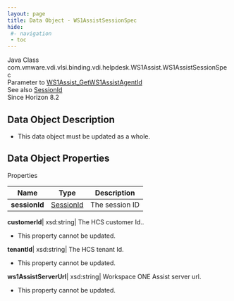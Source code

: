 ```yaml
---
layout: page
title: Data Object - WS1AssistSessionSpec
hide:
 #- navigation
 - toc
---
```






Java Class
    com.vmware.vdi.vlsi.binding.vdi.helpdesk.WS1Assist.WS1AssistSessionSpec  
Parameter to
     [WS1Assist_GetWS1AssistAgentId](vdi.helpdesk.WS1Assist.md#getWS1AssistAgentId)  
See also
     [SessionId](vdi.entity.SessionId.md)  
Since 
    Horizon 8.2

## Data Object Description 

  * This data object must be updated as a whole.



## Data Object Properties

Properties

Name |  Type |  Description   
---|---|---  
**sessionId**| [SessionId](vdi.entity.SessionId.md)|  The session ID   
  
**customerId**|  xsd:string|  The HCS customer Id..   


 * This property cannot be updated.

  
**tenantId**|  xsd:string|  The HCS tenant Id.   


 * This property cannot be updated.

  
**ws1AssistServerUrl**|  xsd:string|  Workspace ONE Assist server url.   


 * This property cannot be updated.

  
  
  
   
  
  

